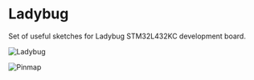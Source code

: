 # Ladybug

Set of useful sketches for Ladybug STM32L432KC development board.

![Ladybug](https://d3s5r33r268y59.cloudfront.net/32456/products/thumbs/2016-12-19T01:15:07.504Z-Ladybug.v01c.top.jpg.855x570_q85_pad_rcrop.jpg)

![Pinmap](https://d3s5r33r268y59.cloudfront.net/32456/products/thumbs/2016-12-19T01:17:37.742Z-LadybugPinMap.jpg.855x570_q85_pad_rcrop.png)
